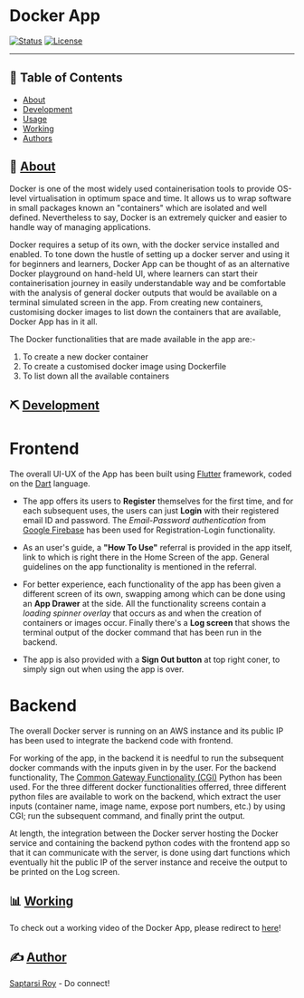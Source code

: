 # Docker App

[![Status](https://img.shields.io/badge/status-active-success.svg)]()
[![License](https://img.shields.io/badge/license-MIT-blue.svg)](/LICENSE)

---

## 📝 Table of Contents

- [About](#about)
- [Development](#development)
- [Usage](#usage)
- [Working](#work)
- [Authors](#authors)

## 🧐 [About](#about)

Docker is one of the most widely used containerisation tools to provide OS-level virtualisation in optimum
space and time. It allows us to wrap software in small packages known an "containers" which are isolated and well
defined. Nevertheless to say, Docker is an extremely quicker and easier to handle way of managing applications.

Docker requires a setup of its own, with the docker service installed and enabled. To tone down the hustle of setting up a docker server and using it for beginners and learners, Docker App can be thought of as an alternative Docker playground on hand-held UI, where learners can start their containerisation journey in easily
understandable way and be comfortable with the analysis of general docker outputs that would be available on a
terminal simulated screen in the app. From creating new containers, customising docker images to list down the
containers that are available, Docker App has in it all.

The Docker functionalities that are made available in the app are:-

1. To create a new docker container
2. To create a customised docker image using Dockerfile
3. To list down all the available containers

## ⛏️ [Development](#development)

# Frontend

The overall UI-UX of the App has been built using [Flutter](https://flutter.dev/) framework, coded on the
[Dart](https://dart.dev/) language.

- The app offers its users to <b>Register</b> themselves for the first time, and for each subsequent uses, the users can just <b>Login</b> with their registered email ID and password. The <i>Email-Password authentication</i> from [Google Firebase](https://firebase.google.com/) has been used for Registration-Login functionality.

- As an user's guide, a <b>"How To Use"</b> referral is provided in the app itself, link to which is right there in the Home Screen of the app. General guidelines on the app functionality is mentioned in the referral.

- For better experience, each functionality of the app has been given a different screen of its own, swapping among which can be done using an <b>App Drawer</b> at the side. All the functionality screens contain a <i> loading spinner overlay</i> that occurs as and when the creation of containers or images occur. Finally there's a <b>Log screen</b> that shows the terminal output of the docker command that has been run in the backend.

- The app is also provided with a <b>Sign Out button</b> at top right coner, to simply sign out when using the app is over.

# Backend

The overall Docker server is running on an AWS instance and its public IP has been used to integrate the backend code with frontend.

For working of the app, in the backend it is needful to run the subsequent docker commands with the inputs given in by the user. For the backend functionality, The [Common Gateway Functionality (CGI)](https://docs.python.org/3/library/cgi.html) Python has been used. For the three different docker functionalities offerred, three different python files are available to work on the backend, which extract the user inputs (container name, image name, expose port numbers, etc.) by using CGI; run the subsequent command, and finally print the output.

At length, the integration between the Docker server hosting the Docker service and containing the backend python codes with the frontend app so that it can communicate with the server, is done using dart functions which eventually hit the public IP of the server instance and receive the output to be printed on the Log screen.

## 📊 [Working](#work)

To check out a working video of the Docker App, please redirect to [here](https://drive.google.com/file/d/1lbNGEJ0hVK39J7i8Bz6yNL3H_7OkwEXN/view?usp=sharing)!

## ✍️ [Author](#authors)

[Saptarsi Roy](https://www.linkedin.com/in/saptarsiroy/) - Do connect!
